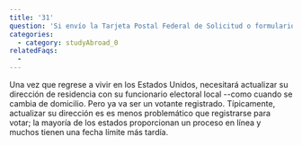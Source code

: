 ```yaml
---
title: '31'
question: 'Si envío la Tarjeta Postal Federal de Solicitud o formulario FPCA (Federal Post Card Application) ¿qué sucederá cuando regrese a los Estados Unidos?'
categories:
  - category: studyAbroad_0
relatedFaqs:
  -
---
```

Una vez que regrese a vivir en los Estados Unidos, necesitará actualizar su dirección de residencia con su funcionario electoral local --como cuando se cambia de domicilio. Pero ya va ser un votante registrado. Típicamente, actualizar su dirección es es menos problemático que registrarse para votar; la mayoría de los estados proporcionan un proceso en línea y muchos tienen una fecha límite más tardía.